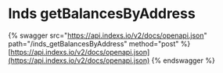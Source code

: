# Inds getBalancesByAddress

{% swagger src="https://api.indexs.io/v2/docs/openapi.json" path="/inds_getBalancesByAddress" method="post" %}
[https://api.indexs.io/v2/docs/openapi.json](https://api.indexs.io/v2/docs/openapi.json)
{% endswagger %}
